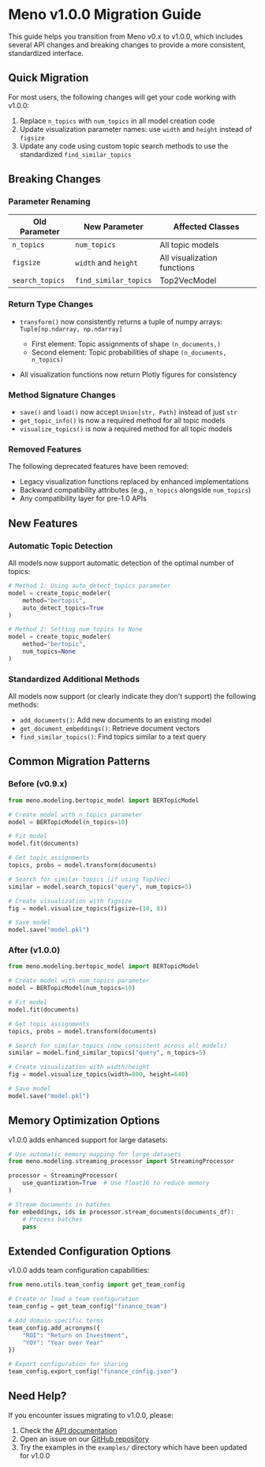# Meno v1.0.0 Migration Guide

This guide helps you transition from Meno v0.x to v1.0.0, which includes several API changes and breaking changes to provide a more consistent, standardized interface.

## Quick Migration

For most users, the following changes will get your code working with v1.0.0:

1. Replace `n_topics` with `num_topics` in all model creation code
2. Update visualization parameter names: use `width` and `height` instead of `figsize`
3. Update any code using custom topic search methods to use the standardized `find_similar_topics`

## Breaking Changes

### Parameter Renaming

| Old Parameter | New Parameter | Affected Classes |
|--------------|---------------|------------------|
| `n_topics` | `num_topics` | All topic models |
| `figsize` | `width` and `height` | All visualization functions |
| `search_topics` | `find_similar_topics` | Top2VecModel |

### Return Type Changes

- `transform()` now consistently returns a tuple of numpy arrays: `Tuple[np.ndarray, np.ndarray]`
  - First element: Topic assignments of shape `(n_documents,)`
  - Second element: Topic probabilities of shape `(n_documents, n_topics)`
  
- All visualization functions now return Plotly figures for consistency

### Method Signature Changes

- `save()` and `load()` now accept `Union[str, Path]` instead of just `str`
- `get_topic_info()` is now a required method for all topic models
- `visualize_topics()` is now a required method for all topic models

### Removed Features

The following deprecated features have been removed:

- Legacy visualization functions replaced by enhanced implementations
- Backward compatibility attributes (e.g., `n_topics` alongside `num_topics`)
- Any compatibility layer for pre-1.0 APIs

## New Features

### Automatic Topic Detection

All models now support automatic detection of the optimal number of topics:

```python
# Method 1: Using auto_detect_topics parameter
model = create_topic_modeler(
    method="bertopic",
    auto_detect_topics=True
)

# Method 2: Setting num_topics to None
model = create_topic_modeler(
    method="bertopic",
    num_topics=None
)
```

### Standardized Additional Methods

All models now support (or clearly indicate they don't support) the following methods:

- `add_documents()`: Add new documents to an existing model
- `get_document_embeddings()`: Retrieve document vectors
- `find_similar_topics()`: Find topics similar to a text query

## Common Migration Patterns

### Before (v0.9.x)

```python
from meno.modeling.bertopic_model import BERTopicModel

# Create model with n_topics parameter
model = BERTopicModel(n_topics=10)

# Fit model
model.fit(documents)

# Get topic assignments
topics, probs = model.transform(documents)

# Search for similar topics (if using Top2Vec)
similar = model.search_topics("query", num_topics=5)

# Create visualization with figsize
fig = model.visualize_topics(figsize=(10, 8))

# Save model
model.save("model.pkl")
```

### After (v1.0.0)

```python
from meno.modeling.bertopic_model import BERTopicModel

# Create model with num_topics parameter
model = BERTopicModel(num_topics=10)

# Fit model
model.fit(documents)

# Get topic assignments
topics, probs = model.transform(documents)

# Search for similar topics (now consistent across all models)
similar = model.find_similar_topics("query", n_topics=5)

# Create visualization with width/height
fig = model.visualize_topics(width=800, height=640)

# Save model
model.save("model.pkl")
```

## Memory Optimization Options

v1.0.0 adds enhanced support for large datasets:

```python
# Use automatic memory mapping for large datasets
from meno.modeling.streaming_processor import StreamingProcessor

processor = StreamingProcessor(
    use_quantization=True  # Use float16 to reduce memory
)

# Stream documents in batches
for embeddings, ids in processor.stream_documents(documents_df):
    # Process batches
    pass
```

## Extended Configuration Options

v1.0.0 adds team configuration capabilities:

```python
from meno.utils.team_config import get_team_config

# Create or load a team configuration
team_config = get_team_config("finance_team")

# Add domain-specific terms
team_config.add_acronyms({
    "ROI": "Return on Investment",
    "YOY": "Year over Year"
})

# Export configuration for sharing
team_config.export_config("finance_config.json")
```

## Need Help?

If you encounter issues migrating to v1.0.0, please:

1. Check the [API documentation](https://github.com/srepho/meno)
2. Open an issue on our [GitHub repository](https://github.com/srepho/meno/issues)
3. Try the examples in the `examples/` directory which have been updated for v1.0.0
